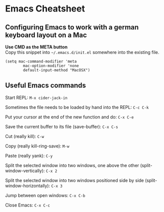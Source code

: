 Emacs Cheatsheet
================
Configuring Emacs to work with a german keyboard layout on a Mac
----------------------------------------------------------------
**Use CMD as the META button**  
Copy this snippet into ```~/.emacs.d/init.el``` somewhere into the existing file.
```
(setq mac-command-modifier 'meta
        mac-option-modifier 'none
        default-input-method "MacOSX")
```

Useful Emacs commands
---------------------
Start REPL:  ```M-x cider-jack-in```
  
Sometimes the file needs to be loaded by hand into the REPL: ```C-c C-k```
  
Put your cursor at the end of the new function and do:  ```C-x C-e```
  
Save the current buffer to its file (save-buffer): ```C-x C-s```
  
Cut (really kill): ```C-w```
  
Copy (really kill-ring-save): ```M-w```
  
Paste (really yank): ```C-y```
  
Split the selected window into two windows, one above the other (split-window-vertically): ```C-x 2```
  
Split the selected window into two windows positioned side by side (split-window-horizontally): ```C-x 3```
  
Jump between open windows: ```C-x C-b```
  
Close Emacs:  ```C-x C-c```
